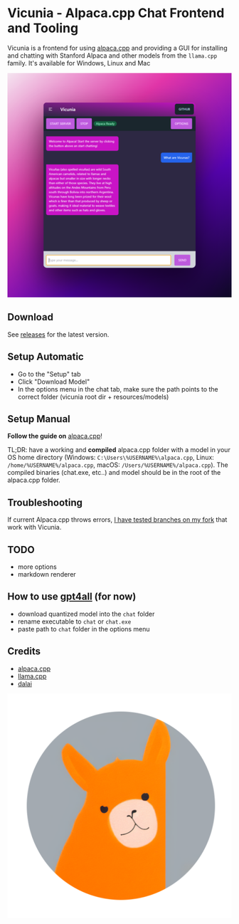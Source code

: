 # Vicunia - Alpaca.cpp Chat Frontend and Tooling

Vicunia is a frontend for using [alpaca.cpp](https://github.com/antimatter15/alpaca.cpp) and providing a GUI for installing and chatting with Stanford Alpaca and other models from the `llama.cpp` family. It's available for Windows, Linux and Mac

![Vicunia](img/vicunia-mockup1.png)

## Download

See [releases](https://github.com/EliasVincent/vicunia/releases) for the latest version.

## Setup Automatic

- Go to the "Setup" tab
- Click "Download Model"
- In the options menu in the chat tab, make sure the path points to the correct folder (vicunia root dir + resources/models)

## Setup Manual

**Follow the guide on** [alpaca.cpp](https://github.com/antimatter15/alpaca.cpp)!

TL;DR: have a working and **compiled** alpaca.cpp folder with a model in your OS home directory (Windows: `C:\Users\%USERNAME%\alpaca.cpp`, Linux: `/home/%USERNAME%/alpaca.cpp`, macOS: `/Users/%USERNAME%/alpaca.cpp`). The compiled binaries (chat.exe, etc..) and model should be in the root of the alpaca.cpp folder.

## Troubleshooting

If current Alpaca.cpp throws errors, [I have tested branches on my fork](https://github.com/EliasVincent/alpaca.cpp/branches) that work with Vicunia.

## TODO

- more options
- markdown renderer

## How to use [gpt4all](https://github.com/nomic-ai/gpt4all) (for now)

- download quantized model into the `chat` folder
- rename executable to `chat` or `chat.exe`
- paste path to `chat` folder in the options menu

## Credits

- [alpaca.cpp](https://github.com/antimatter15/alpaca.cpp)
- [llama.cpp](https://github.com/ggerganov/llama.cpp)
- [dalai](https://github.com/cocktailpeanut/dalai)

![vicunia-logo](img/vicunia-logo.png)
